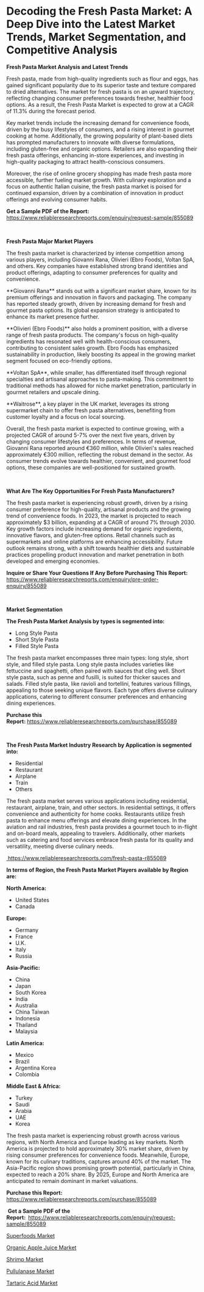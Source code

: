<p><h1>Decoding the Fresh Pasta Market: A Deep Dive into the Latest Market Trends, Market Segmentation, and Competitive Analysis</h1></p><p><strong>Fresh Pasta Market Analysis and Latest Trends</strong></p>
<p><p>Fresh pasta, made from high-quality ingredients such as flour and eggs, has gained significant popularity due to its superior taste and texture compared to dried alternatives. The market for fresh pasta is on an upward trajectory, reflecting changing consumer preferences towards fresher, healthier food options. As a result, the Fresh Pasta Market is expected to grow at a CAGR of 11.3% during the forecast period.</p><p>Key market trends include the increasing demand for convenience foods, driven by the busy lifestyles of consumers, and a rising interest in gourmet cooking at home. Additionally, the growing popularity of plant-based diets has prompted manufacturers to innovate with diverse formulations, including gluten-free and organic options. Retailers are also expanding their fresh pasta offerings, enhancing in-store experiences, and investing in high-quality packaging to attract health-conscious consumers.</p><p>Moreover, the rise of online grocery shopping has made fresh pasta more accessible, further fueling market growth. With culinary exploration and a focus on authentic Italian cuisine, the fresh pasta market is poised for continued expansion, driven by a combination of innovation in product offerings and evolving consumer habits.</p></p>
<p><strong>Get a Sample PDF of the Report:&nbsp;</strong> <a href="https://www.reliableresearchreports.com/enquiry/request-sample/855089?utm_campaign=12&utm_medium=2&utm_source=Github&utm_content=ia&utm_term=14022025&utm_id=fresh-pasta">https://www.reliableresearchreports.com/enquiry/request-sample/855089</a></p>
<p>&nbsp;</p>
<p><strong>Fresh Pasta Major Market Players</strong></p>
<p><p>The fresh pasta market is characterized by intense competition among various players, including Giovanni Rana, Olivieri (Ebro Foods), Voltan SpA, and others. Key companies have established strong brand identities and product offerings, adapting to consumer preferences for quality and convenience.</p><p>**Giovanni Rana** stands out with a significant market share, known for its premium offerings and innovation in flavors and packaging. The company has reported steady growth, driven by increasing demand for fresh and gourmet pasta options. Its global expansion strategy is anticipated to enhance its market presence further.</p><p>**Olivieri (Ebro Foods)** also holds a prominent position, with a diverse range of fresh pasta products. The company's focus on high-quality ingredients has resonated well with health-conscious consumers, contributing to consistent sales growth. Ebro Foods has emphasized sustainability in production, likely boosting its appeal in the growing market segment focused on eco-friendly options.</p><p>**Voltan SpA**, while smaller, has differentiated itself through regional specialties and artisanal approaches to pasta-making. This commitment to traditional methods has allowed for niche market penetration, particularly in gourmet retailers and upscale dining.</p><p>**Waitrose**, a key player in the UK market, leverages its strong supermarket chain to offer fresh pasta alternatives, benefiting from customer loyalty and a focus on local sourcing. </p><p>Overall, the fresh pasta market is expected to continue growing, with a projected CAGR of around 5-7% over the next five years, driven by changing consumer lifestyles and preferences. In terms of revenue, Giovanni Rana reported around €360 million, while Olivieri's sales reached approximately €300 million, reflecting the robust demand in the sector. As consumer trends evolve towards healthier, convenient, and gourmet food options, these companies are well-positioned for sustained growth.</p></p>
<p>&nbsp;</p>
<p><strong>What Are The Key Opportunities For Fresh Pasta Manufacturers?</strong></p>
<p><p>The fresh pasta market is experiencing robust growth, driven by a rising consumer preference for high-quality, artisanal products and the growing trend of convenience foods. In 2023, the market is projected to reach approximately $3 billion, expanding at a CAGR of around 7% through 2030. Key growth factors include increasing demand for organic ingredients, innovative flavors, and gluten-free options. Retail channels such as supermarkets and online platforms are enhancing accessibility. Future outlook remains strong, with a shift towards healthier diets and sustainable practices propelling product innovation and market penetration in both developed and emerging economies.</p></p>
<p><strong>Inquire or Share Your Questions If Any Before Purchasing This Report:</strong> <a href="https://www.reliableresearchreports.com/enquiry/pre-order-enquiry/855089?utm_campaign=12&utm_medium=2&utm_source=Github&utm_content=ia&utm_term=14022025&utm_id=fresh-pasta">https://www.reliableresearchreports.com/enquiry/pre-order-enquiry/855089</a></p>
<p>&nbsp;</p>
<p><strong>Market Segmentation</strong></p>
<p><strong>The Fresh Pasta Market Analysis by types is segmented into:</strong></p>
<p><ul><li>Long Style Pasta</li><li>Short Style Pasta</li><li>Filled Style Pasta</li></ul></p>
<p><p>The fresh pasta market encompasses three main types: long style, short style, and filled style pasta. Long style pasta includes varieties like fettuccine and spaghetti, often paired with sauces that cling well. Short style pasta, such as penne and fusilli, is suited for thicker sauces and salads. Filled style pasta, like ravioli and tortellini, features various fillings, appealing to those seeking unique flavors. Each type offers diverse culinary applications, catering to different consumer preferences and enhancing dining experiences.</p></p>
<p><strong>Purchase this Report:&nbsp;</strong><a href="https://www.reliableresearchreports.com/purchase/855089?utm_campaign=12&utm_medium=2&utm_source=Github&utm_content=ia&utm_term=14022025&utm_id=fresh-pasta">https://www.reliableresearchreports.com/purchase/855089</a></p>
<p>&nbsp;</p>
<p><strong>The Fresh Pasta Market Industry Research by Application is segmented into:</strong></p>
<p><ul><li>Residential</li><li>Restaurant</li><li>Airplane</li><li>Train</li><li>Others</li></ul></p>
<p><p>The fresh pasta market serves various applications including residential, restaurant, airplane, train, and other sectors. In residential settings, it offers convenience and authenticity for home cooks. Restaurants utilize fresh pasta to enhance menu offerings and elevate dining experiences. In the aviation and rail industries, fresh pasta provides a gourmet touch to in-flight and on-board meals, appealing to travelers. Additionally, other markets such as catering and food services embrace fresh pasta for its quality and versatility, meeting diverse culinary needs.</p></p>
<p><a href="https://www.reliableresearchreports.com/fresh-pasta-r855089?utm_campaign=12&utm_medium=2&utm_source=Github&utm_content=ia&utm_term=14022025&utm_id=fresh-pasta">&nbsp;https://www.reliableresearchreports.com/fresh-pasta-r855089</a></p>
<p><strong>In terms of Region, the Fresh Pasta Market Players available by Region are:</strong></p>
<p>
    <p> <strong> North America: </strong>
        <ul>
            <li>United States</li>
            <li>Canada</li>
        </ul>
        </p> 
    <p> <strong> Europe: </strong>
        <ul>
            <li>Germany</li>
            <li>France</li>
            <li>U.K.</li>
            <li>Italy</li>
            <li>Russia</li>
        </ul>
        </p> 
    <p> <strong> Asia-Pacific: </strong>
        <ul>
            <li>China</li>
            <li>Japan</li>
            <li>South Korea</li>
            <li>India</li>
            <li>Australia</li>
            <li>China Taiwan</li>
            <li>Indonesia</li>
            <li>Thailand</li>
            <li>Malaysia</li>
        </ul>
        </p> 
    <p> <strong> Latin America: </strong>
        <ul>
            <li>Mexico</li>
            <li>Brazil</li>
            <li>Argentina Korea</li>
            <li>Colombia</li>
        </ul>
        </p> 
    <p> <strong> Middle East & Africa: </strong>
        <ul>
            <li>Turkey</li>
            <li>Saudi</li>
            <li>Arabia</li>
            <li>UAE</li>
            <li>Korea</li>
        </ul>
    </p>
    </p>
<p><p>The fresh pasta market is experiencing robust growth across various regions, with North America and Europe leading as key markets. North America is projected to hold approximately 30% market share, driven by rising consumer preferences for convenience foods. Meanwhile, Europe, known for its culinary traditions, captures around 40% of the market. The Asia-Pacific region shows promising growth potential, particularly in China, expected to reach a 20% share. By 2025, Europe and North America are anticipated to remain dominant in market valuations.</p></p>
<p><strong>Purchase this Report: </strong><a href="https://www.reliableresearchreports.com/purchase/855089?utm_campaign=12&utm_medium=2&utm_source=Github&utm_content=ia&utm_term=14022025&utm_id=fresh-pasta">https://www.reliableresearchreports.com/purchase/855089</a></p>
<p>&nbsp;<strong>Get a Sample PDF of the Report:&nbsp;&nbsp;</strong><a href="https://www.reliableresearchreports.com/enquiry/request-sample/855089?utm_campaign=12&utm_medium=2&utm_source=Github&utm_content=ia&utm_term=14022025&utm_id=fresh-pasta">https://www.reliableresearchreports.com/enquiry/request-sample/855089</a></p>
<p><strong></strong></p>
<p><p><a href="https://github.com/aidelndasse/Market-Research-Report-List-1/blob/main/superfoods-market.md?utm_campaign=12&utm_medium=2&utm_source=Github&utm_content=ia&utm_term=14022025&utm_id=fresh-pasta">Superfoods Market</a></p><p><a href="https://github.com/rabiumofer/Market-Research-Report-List-1/blob/main/organic-apple-juice-market.md?utm_campaign=12&utm_medium=2&utm_source=Github&utm_content=ia&utm_term=14022025&utm_id=fresh-pasta">Organic Apple Juice Market</a></p><p><a href="https://github.com/abuugjetaj/Market-Research-Report-List-1/blob/main/shrimp-market.md?utm_campaign=12&utm_medium=2&utm_source=Github&utm_content=ia&utm_term=14022025&utm_id=fresh-pasta">Shrimp Market</a></p><p><a href="https://github.com/amoakuolaopa/Market-Research-Report-List-1/blob/main/pullulanase-market.md?utm_campaign=12&utm_medium=2&utm_source=Github&utm_content=ia&utm_term=14022025&utm_id=fresh-pasta">Pullulanase Market</a></p><p><a href="https://github.com/tszkintruca/Market-Research-Report-List-1/blob/main/tartaric-acid-market.md?utm_campaign=12&utm_medium=2&utm_source=Github&utm_content=ia&utm_term=14022025&utm_id=fresh-pasta">Tartaric Acid Market</a></p></p>